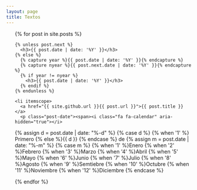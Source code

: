 ```yaml
---
layout: page
title: Textos
---
```

<ul class="posts">
  {% for post in site.posts %}

    {% unless post.next %}
      <h3>{{ post.date | date: '%Y' }}</h3>
    {% else %}
      {% capture year %}{{ post.date | date: '%Y' }}{% endcapture %}
      {% capture nyear %}{{ post.next.date | date: '%Y' }}{% endcapture %}
      {% if year != nyear %}
        <h3>{{ post.date | date: '%Y' }}</h3>
      {% endif %}
    {% endunless %}

    <li itemscope>
      <a href="{{ site.github.url }}{{ post.url }}">{{ post.title }}</a>
      <p class="post-date"><span><i class="fa fa-calendar" aria-hidden="true"></i>
  {% assign d = post.date | date: "%-d"  %}
  {% case d %}
    {% when '1' %} Primero
    {% else %}{{ d }}
  {% endcase %} de
  {% assign m = post.date | date: "%-m" %}
  {% case m %}
    {% when '1' %}Enero
    {% when '2' %}Febrero
    {% when '3' %}Marzo
    {% when '4' %}Abril
    {% when '5' %}Mayo
    {% when '6' %}Junio
    {% when '7' %}Julio
    {% when '8' %}Agosto
    {% when '9' %}Semtiebre
    {% when '10' %}Octubre
    {% when '11' %}Noviembre
    {% when '12' %}Diciembre
  {% endcase %}</span></p>
    </li>

  {% endfor %}
</ul>
